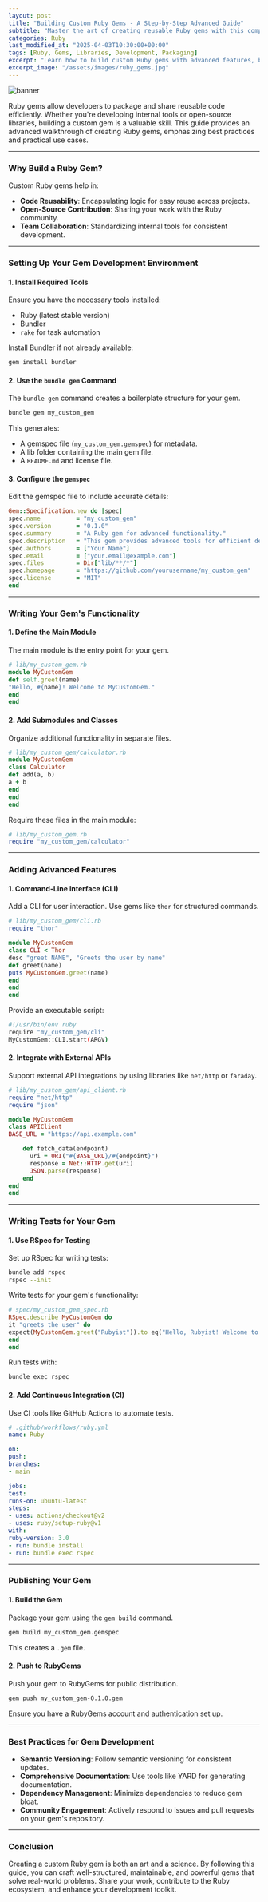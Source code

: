 ```yaml
---
layout: post
title: "Building Custom Ruby Gems - A Step-by-Step Advanced Guide"
subtitle: "Master the art of creating reusable Ruby gems with this comprehensive guide for advanced developers."
categories: Ruby
last_modified_at: "2025-04-03T10:30:00+00:00"
tags: [Ruby, Gems, Libraries, Development, Packaging]
excerpt: "Learn how to build custom Ruby gems with advanced features, best practices, and step-by-step guidance for efficient code reuse and distribution."
excerpt_image: "/assets/images/ruby_gems.jpg"
---
```


![banner](/assets/images/ruby_gems.jpg)

Ruby gems allow developers to package and share reusable code efficiently. Whether you're developing internal tools or open-source libraries, building a custom gem is a valuable skill. This guide provides an advanced walkthrough of creating Ruby gems, emphasizing best practices and practical use cases.

---

### Why Build a Ruby Gem?

Custom Ruby gems help in:
- **Code Reusability**: Encapsulating logic for easy reuse across projects.
- **Open-Source Contribution**: Sharing your work with the Ruby community.
- **Team Collaboration**: Standardizing internal tools for consistent development.

---

### Setting Up Your Gem Development Environment

#### 1. Install Required Tools
Ensure you have the necessary tools installed:
- Ruby (latest stable version)
- Bundler
- `rake` for task automation

Install Bundler if not already available:
```bash
gem install bundler
```

#### 2. Use the `bundle gem` Command
The `bundle gem` command creates a boilerplate structure for your gem.

```bash
bundle gem my_custom_gem
```

This generates:
- A gemspec file (`my_custom_gem.gemspec`) for metadata.
- A lib folder containing the main gem file.
- A `README.md` and license file.

#### 3. Configure the `gemspec`
Edit the gemspec file to include accurate details:
```ruby
Gem::Specification.new do |spec|
spec.name          = "my_custom_gem"
spec.version       = "0.1.0"
spec.summary       = "A Ruby gem for advanced functionality."
spec.description   = "This gem provides advanced tools for efficient development."
spec.authors       = ["Your Name"]
spec.email         = ["your.email@example.com"]
spec.files         = Dir["lib/**/*"]
spec.homepage      = "https://github.com/yourusername/my_custom_gem"
spec.license       = "MIT"
end
```

---

### Writing Your Gem's Functionality

#### 1. Define the Main Module
The main module is the entry point for your gem.

```ruby
# lib/my_custom_gem.rb
module MyCustomGem
def self.greet(name)
"Hello, #{name}! Welcome to MyCustomGem."
end
end
```

#### 2. Add Submodules and Classes
Organize additional functionality in separate files.

```ruby
# lib/my_custom_gem/calculator.rb
module MyCustomGem
class Calculator
def add(a, b)
a + b
end
end
end
```

Require these files in the main module:
```ruby
# lib/my_custom_gem.rb
require "my_custom_gem/calculator"
```

---

### Adding Advanced Features

#### 1. Command-Line Interface (CLI)
Add a CLI for user interaction. Use gems like `thor` for structured commands.

```ruby
# lib/my_custom_gem/cli.rb
require "thor"

module MyCustomGem
class CLI < Thor
desc "greet NAME", "Greets the user by name"
def greet(name)
puts MyCustomGem.greet(name)
end
end
end
```

Provide an executable script:
```bash
#!/usr/bin/env ruby
require "my_custom_gem/cli"
MyCustomGem::CLI.start(ARGV)
```

#### 2. Integrate with External APIs
Support external API integrations by using libraries like `net/http` or `faraday`.

```ruby
# lib/my_custom_gem/api_client.rb
require "net/http"
require "json"

module MyCustomGem
class APIClient
BASE_URL = "https://api.example.com"

    def fetch_data(endpoint)
      uri = URI("#{BASE_URL}/#{endpoint}")
      response = Net::HTTP.get(uri)
      JSON.parse(response)
    end
end
end
```

---

### Writing Tests for Your Gem

#### 1. Use RSpec for Testing
Set up RSpec for writing tests:
```bash
bundle add rspec
rspec --init
```

Write tests for your gem's functionality:
```ruby
# spec/my_custom_gem_spec.rb
RSpec.describe MyCustomGem do
it "greets the user" do
expect(MyCustomGem.greet("Rubyist")).to eq("Hello, Rubyist! Welcome to MyCustomGem.")
end
end
```

Run tests with:
```bash
bundle exec rspec
```

#### 2. Add Continuous Integration (CI)
Use CI tools like GitHub Actions to automate tests.

```yml
# .github/workflows/ruby.yml
name: Ruby

on:
push:
branches:
- main

jobs:
test:
runs-on: ubuntu-latest
steps:
- uses: actions/checkout@v2
- uses: ruby/setup-ruby@v1
with:
ruby-version: 3.0
- run: bundle install
- run: bundle exec rspec
```

---

### Publishing Your Gem

#### 1. Build the Gem
Package your gem using the `gem build` command.

```bash
gem build my_custom_gem.gemspec
```

This creates a `.gem` file.

#### 2. Push to RubyGems
Push your gem to RubyGems for public distribution.

```bash
gem push my_custom_gem-0.1.0.gem
```

Ensure you have a RubyGems account and authentication set up.

---

### Best Practices for Gem Development

- **Semantic Versioning**: Follow semantic versioning for consistent updates.
- **Comprehensive Documentation**: Use tools like YARD for generating documentation.
- **Dependency Management**: Minimize dependencies to reduce gem bloat.
- **Community Engagement**: Actively respond to issues and pull requests on your gem's repository.

---

### Conclusion

Creating a custom Ruby gem is both an art and a science. By following this guide, you can craft well-structured, maintainable, and powerful gems that solve real-world problems. Share your work, contribute to the Ruby ecosystem, and enhance your development toolkit.

